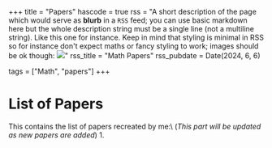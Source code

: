 +++
title = "Papers"
hascode = true
rss = "A short description of the page which would serve as **blurb** in a `RSS` feed; you can use basic markdown here but the whole description string must be a single line (not a multiline string). Like this one for instance. Keep in mind that styling is minimal in RSS so for instance don't expect maths or fancy styling to work; images should be ok though: ![](https://upload.wikimedia.org/wikipedia/en/b/b0/Rick_and_Morty_characters.jpg)"
rss_title = "Math Papers"
rss_pubdate = Date(2024, 6, 6)

tags = ["Math", "papers"]
+++

# List of Papers

This contains the list of papers recreated by me:\\
(*This part will be updated as new papers are added*)
1. 